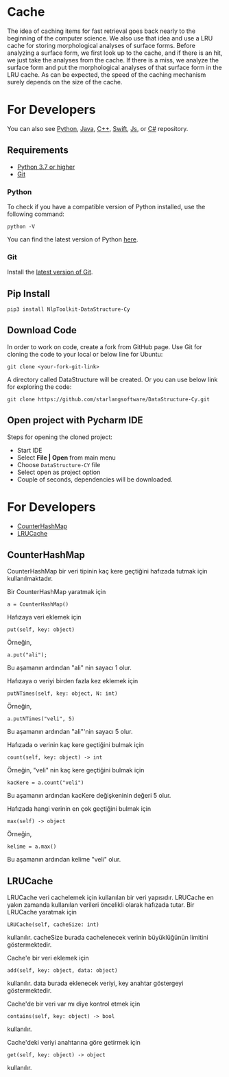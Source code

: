 Cache
============

The idea of caching items for fast retrieval goes back nearly to the beginning of the computer science. We also use that idea and use a LRU cache for storing morphological analyses of surface forms. Before analyzing a surface form, we first look up to the cache, and if there is an hit, we just take the analyses from the cache. If there is a miss, we analyze the surface form and put the morphological analyses of that surface form in the LRU cache. As can be expected, the speed of the caching mechanism surely depends on the size of the cache.

For Developers
============
You can also see [Python](https://github.com/starlangsoftware/DataStructure-Py), [Java](https://github.com/starlangsoftware/DataStructure), [C++](https://github.com/starlangsoftware/DataStructure-CPP), [Swift](https://github.com/starlangsoftware/DataStructure-Swift), [Js](https://github.com/starlangsoftware/DataStructure-Js), or [C#](https://github.com/starlangsoftware/DataStructure-CS) repository.

## Requirements

* [Python 3.7 or higher](#python)
* [Git](#git)

### Python 

To check if you have a compatible version of Python installed, use the following command:

    python -V
    
You can find the latest version of Python [here](https://www.python.org/downloads/).

### Git

Install the [latest version of Git](https://git-scm.com/book/en/v2/Getting-Started-Installing-Git).

## Pip Install

	pip3 install NlpToolkit-DataStructure-Cy

## Download Code

In order to work on code, create a fork from GitHub page. 
Use Git for cloning the code to your local or below line for Ubuntu:

	git clone <your-fork-git-link>

A directory called DataStructure will be created. Or you can use below link for exploring the code:

	git clone https://github.com/starlangsoftware/DataStructure-Cy.git

## Open project with Pycharm IDE

Steps for opening the cloned project:

* Start IDE
* Select **File | Open** from main menu
* Choose `DataStructure-CY` file
* Select open as project option
* Couple of seconds, dependencies will be downloaded. 

For Developers
============

+ [CounterHashMap](#counterhashmap)
+ [LRUCache](#lrucache)

## CounterHashMap

CounterHashMap bir veri tipinin kaç kere geçtiğini hafızada tutmak için kullanılmaktadır.

Bir CounterHashMap yaratmak için

	a = CounterHashMap()

Hafızaya veri eklemek için

	put(self, key: object)

Örneğin,

	a.put("ali");

Bu aşamanın ardından "ali" nin sayacı 1 olur.

Hafızaya o veriyi birden fazla kez eklemek için

	putNTimes(self, key: object, N: int)

Örneğin,

	a.putNTimes("veli", 5)

Bu aşamanın ardından "ali"'nin sayacı 5 olur.

Hafızada o verinin kaç kere geçtiğini bulmak için

	count(self, key: object) -> int

Örneğin, "veli" nin kaç kere geçtiğini bulmak için

	kacKere = a.count("veli")

Bu aşamanın ardından kacKere değişkeninin değeri 5 olur.

Hafızada hangi verinin en çok geçtiğini bulmak için

	max(self) -> object

Örneğin,

	kelime = a.max()

Bu aşamanın ardından kelime "veli" olur.

## LRUCache

LRUCache veri cachelemek için kullanılan bir veri yapısıdır. LRUCache en yakın zamanda 
kullanılan verileri öncelikli olarak hafızada tutar. Bir LRUCache yaratmak için

	LRUCache(self, cacheSize: int)

kullanılır. cacheSize burada cachelenecek verinin büyüklüğünün limitini göstermektedir.

Cache'e bir veri eklemek için

	add(self, key: object, data: object)

kullanılır. data burada eklenecek veriyi, key anahtar göstergeyi göstermektedir.

Cache'de bir veri var mı diye kontrol etmek için

	contains(self, key: object) -> bool

kullanılır.

Cache'deki veriyi anahtarına göre getirmek için

	get(self, key: object) -> object

kullanılır.
